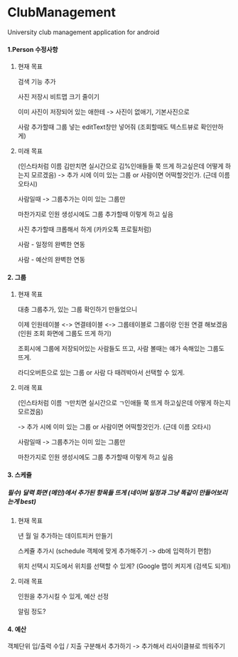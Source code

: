 # ClubManagement
University club management application for android

#### 1.Person 수정사항

1. 현재 목표

   검색 기능 추가

   사진 저장시 비트맵 크기 줄이기 
   
   이미 사진이 저장되어 있는 애한테 -> 사진이 없애기, 기본사진으로

   사람 추가할때 그룹 넣는 editText창만 넣어줘 (조회할때도 텍스트뷰로 확인만하게)

   

2. 미래 목표

   (인스타처럼 이름 김만치면 실시간으로 김%인애들들 쭉 뜨게 하고싶은데 어떻게 하는지 모르겠음)
   -> 추가 시에 이미 있는 그룹 or 사람이면 어떡할것인가. (근데 이름 오타시)

   사람일때 -> 그룹추가는 이미 있는 그룹만

   마찬가지로 인원 생성시에도 그룹 추가할때 이렇게 하고 싶음
   
   사진 추가할때 크롭해서 하게 (카카오톡 프로필처럼)

   사람 - 일정의 완벽한 연동

   사람 - 예산의 완벽한 연동



#### 2. 그룹

1. 현재 목표

   대충 그룹추가, 있는 그룹 확인하기 만들었으니

   이제 인원테이블 <-> 연결테이블 <-> 그룹테이블로 그룹이랑 인원 연결 해보겠음 (인원 조회 화면에 그룹도 뜨게 하기)

   조회시에 그룹에 저장되어있는 사람들도 뜨고, 사람 볼때는 얘가 속해있는 그룹도 뜨게.

   라디오버튼으로 있는 그룹 or 사람 다 때려박아서 선택할 수 있게.

   

2. 미래 목표

    (인스타처럼 이름 ㄱ만치면 실시간으로 ㄱ인애들 쭉 뜨게 하고싶은데 어떻게 하는지 모르겠음)

   -> 추가 시에 이미 있는 그룹 or 사람이면 어떡할것인가. (근데 이름 오타시)

   사람일때 -> 그룹추가는 이미 있는 그룹만

   마찬가지로 인원 생성시에도 그룹 추가할때 이렇게 하고 싶음




#### 3. 스케쥴

##### 필수) 달력 화면 (메인)에서 추가된 항목들 뜨게 (네이버 일정과 그냥 똑같이 만들어보리는게 best)

1. 현재 목표

   년 월 일 추가하는 데이트피커 만들기

   스케쥴 추가시 (schedule 객체에 맞게 추가해주기 -> db에 입력하기 편함)
   
   위치 선택시 지도에서 위치를 선택할 수 있게? (Google 맵이 켜지게 (검색도 되게))
   
2. 미래 목표

   인원을 추가시킬 수 있게, 예산 선정

   알림 정도?


#### 4. 예산
객체단위 입/출력
수입 / 지출 구분해서 추가하기
-> 추가해서 리사이클뷰로 띄워주기
